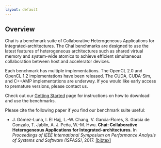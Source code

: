 ```yaml
---
layout: default
---
```


  <h2>Overview</h2>

  Chai is a benchmark suite of Collaborative Heterogeneous Applications for Integrated-architectures.
  The Chai benchmarks are designed to use the latest features of heterogeneous architectures such as shared virtual memory and system-wide atomics to achieve efficient simultaneous collaboration between host and accelerator devices.

  Each benchmark has multiple implementations.
  The OpenCL 2.0 and OpenCL 1.2 implementations have been released.
  The CUDA, CUDA-Sim, and C++AMP implementations are underway.
  If you would like early access to premature versions, please contact us.

  Check out our [Getting Started](gettingstarted) page for instructions on how to download and use the benchmarks.

Please cite the following paper if you find our benchmark suite useful:
* J. Gómez-Luna, I. El Hajj, L.-W. Chang, V. Garcia-Flores, S. Garcia de Gonzalo, T. Jablin, A. J. Peña, W.-M. Hwu.
  **Chai: Collaborative Heterogeneous Applications for Integrated-architectures.**
  In *Proceedings of IEEE International Symposium on Performance Analysis of Systems and Software (ISPASS)*, 2017.
  [\[bibtex\]](/assets/ispass17.bib)

